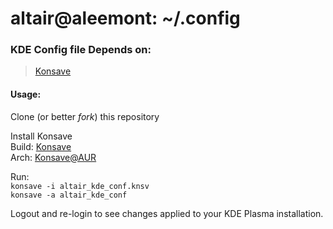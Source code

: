 # altair@aleemont: ~/.config

### KDE Config file Depends on:
>[Konsave](https://github.com/Prayag2/konsave)

#### Usage:
Clone (or better *fork*) this repository

Install Konsave \
Build: [Konsave](https://github.com/Prayag2/konsave) \
Arch: [Konsave@AUR](https://aur.archlinux.org/packages/konsave) 

Run: \
`konsave -i altair_kde_conf.knsv`\
`konsave -a altair_kde_conf`

Logout and re-login to see changes applied to your KDE Plasma installation.
